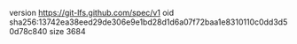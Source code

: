 version https://git-lfs.github.com/spec/v1
oid sha256:13742ea38eed29de306e9e1bd28d1d6a07f72baa1e8310110c0dd3d50d78c840
size 3684
